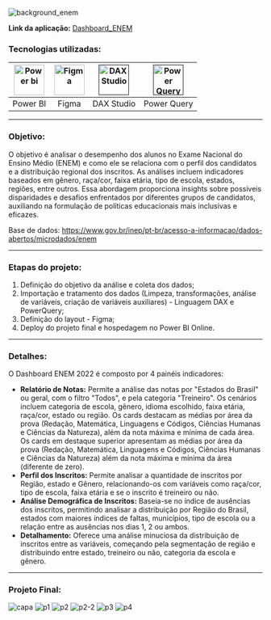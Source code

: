 ![background_enem](https://github.com/AlbertoFAraujo/PBI_DashboardSAC/assets/105552990/ce2a15e9-4540-4b1d-8b7a-344ef5a6daf5)

**Link da aplicação:** [Dashboard_ENEM](https://app.powerbi.com/view?r=eyJrIjoiOTFhMDlkOTktODVmYi00YzUxLWJkZGYtZTA0ZTc2NjA5ZGFkIiwidCI6IjFlNDMyOWIyLWNiOWYtNDM0Yy1iM2FjLTBhMmFiMTAxNTRlZiJ9)

### Tecnologias utilizadas: 
| [<img align="center" alt="Power bi" height="60" width="60" src="https://github.com/AlbertoFAraujo/PBI_DashboardSAC/assets/105552990/d239f769-5b2a-4cf0-8198-441a8adcbda0">](https://powerbi.microsoft.com/pt-br/desktop/) | [<img align="center" alt="Figma" height="60" width="60" src="https://github.com/AlbertoFAraujo/PBI_DashboardSAC/assets/105552990/41c4197b-df11-4c43-8b84-6af9f1edbddb">](https://www.streamlit.io/) | [<img align="center" alt="DAX Studio" height="60" width="60" src="https://github.com/AlbertoFAraujo/PBI_DashboardSAC/assets/105552990/e2c6fb50-3e25-4a91-91c1-5c3262c083c4">]() | [<img align="center" alt="Power Query" height="60" width="60" src="https://github.com/AlbertoFAraujo/PBI_DashboardSAC/assets/105552990/b41eddea-d513-4e3b-82de-d1dab2897e88">]() | 
|:---:|:---:|:---:|:---:|
| Power BI | Figma | DAX Studio | Power Query |
<hr>

### Objetivo: 

O objetivo é analisar o desempenho dos alunos no Exame Nacional do Ensino Médio (ENEM) e como ele se relaciona com o perfil dos candidatos e a distribuição regional dos inscritos. As análises incluem indicadores baseados em gênero, raça/cor, faixa etária, tipo de escola, estados, regiões, entre outros. Essa abordagem proporciona insights sobre possíveis disparidades e desafios enfrentados por diferentes grupos de candidatos, auxiliando na formulação de políticas educacionais mais inclusivas e eficazes.

Base de dados: https://www.gov.br/inep/pt-br/acesso-a-informacao/dados-abertos/microdados/enem
<hr>

### Etapas do projeto:

1. Definição do objetivo da análise e coleta dos dados;
2. Importação e tratamento dos dados (Limpeza, transformações, análise de variáveis, criação de variáveis auxiliares) - Linguagem DAX e PowerQuery;
3. Definição do layout - Figma;
4. Deploy do projeto final e hospedagem no Power BI Online.
<hr>


### Detalhes:

O Dashboard ENEM 2022 é composto por 4 painéis indicadores:
- **Relatório de Notas:** Permite a análise das notas por "Estados do Brasil" ou geral, com o filtro "Todos", e pela categoria "Treineiro". Os cenários incluem categoria de escola, gênero, idioma escolhido, faixa etária, raça/cor, estado ou região. Os cards destacam as médias por área da prova (Redação, Matemática, Linguagens e Códigos, Ciências Humanas e Ciências da Natureza), além da nota máxima e mínima de cada área.
Os cards em destaque superior apresentam as médias por área da prova (Redação, Matemática, Linguagens e Códigos, Ciências Humanas e Ciências da Natureza) além da nota máxima e mínima da área (diferente de zero).
- **Perfil dos Inscritos:** Permite analisar a quantidade de inscritos por Região, estado e Gênero, relacionando-os com variáveis como raça/cor, tipo de escola, faixa etária e se o inscrito é treineiro ou não.
- **Análise Demográfica de Inscritos:** Baseia-se no índice de ausências dos inscritos, permitindo analisar a distribuição por Região do Brasil, estados com maiores índices de faltas, municípios, tipo de escola ou a relação entre as ausências nos dias 1, 2 ou ambos.
- **Detalhamento:** Oferece uma análise minuciosa da distribuição de inscritos entre as variáveis, começando pela segmentação de região e distribuindo entre estado, treineiro ou não, categoria da escola e gênero.
<hr>

### Projeto Final:
![capa](https://github.com/AlbertoFAraujo/PBI_Dashboard_ENEM_2022/assets/105552990/330a8cec-49de-49fa-a75b-f459d2cfa1e7)
![p1](https://github.com/AlbertoFAraujo/PBI_Dashboard_ENEM_2022/assets/105552990/194d47d9-03eb-499e-a15e-80412ee335d2)
![p2](https://github.com/AlbertoFAraujo/PBI_Dashboard_ENEM_2022/assets/105552990/2d142b6d-51af-4373-81dc-47be9737b3a0)
![p2-2](https://github.com/AlbertoFAraujo/PBI_Dashboard_ENEM_2022/assets/105552990/06546e3f-041f-466e-ab4e-9f38617fc9fd)
![p3](https://github.com/AlbertoFAraujo/PBI_Dashboard_ENEM_2022/assets/105552990/b4c2f5c5-55d3-4775-9bef-744ab746acfe)
![p4](https://github.com/AlbertoFAraujo/PBI_Dashboard_ENEM_2022/assets/105552990/c377c199-0542-4dd1-9a6a-42245a08c83e)





